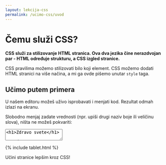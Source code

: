 ```yaml
---
layout: lekcija-css
permalink: /ucimo-css/uvod
---
```


# Čemu služi CSS?

**CSS služi za stilizovanje HTML stranica. Ova dva jezika čine nerazdvojan par - HTML određuje strukturu, a CSS izgled stranice.**

CSS pravilima možemo stilizovati bilo koji element. CSS možemo dodati HTML stranici na više načina, a mi ga ovde pišemo unutar `style` taga.

## Učimo putem primera

U našem editoru možeš uživo isprobavati i menjati kod. Rezultat odmah izlazi na ekranu.

Slobodno menjaj zadate vrednosti (npr. upiši drugi naziv boje ili veličinu slova), ništa ne možeš pokvariti:

<textarea id="editor-ulaz">
<h1>Zdravo svete</h1>

<p>Zdravo svete. Ja sam prvi pasus.</p>

<p>Zdravo, ja sam drugi pasus.</p>

<p>Ja sam samo običan tekst.</p>


<style>

body {
  background-color: orange;
}

h1 {
  color: white;
  text-align: center;
}

p {
  font-size: 150%;
}

</style>
</textarea>

{% include tablet.html %}

Učini stranice lepšim kroz CSS!
